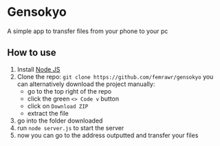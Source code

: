 # Gensokyo
A simple app to transfer files from your phone to your pc

## How to use
1. Install [Node JS](https://nodejs.org/en)
2. Clone the repo: `git clone https://github.com/femrawr/gensokyo`
    you can alternatively download the project manually:
    - go to the top right of the repo
    - click the green `<> Code v` button
    - click on `Download ZIP`
    - extract the file
3. go into the folder downloaded
4. run `node server.js` to start the server
5. now you can go to the address outputted and transfer your files